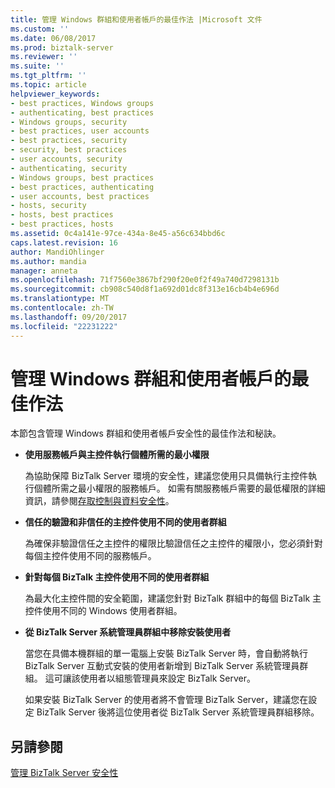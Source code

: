 ```yaml
---
title: 管理 Windows 群組和使用者帳戶的最佳作法 |Microsoft 文件
ms.custom: ''
ms.date: 06/08/2017
ms.prod: biztalk-server
ms.reviewer: ''
ms.suite: ''
ms.tgt_pltfrm: ''
ms.topic: article
helpviewer_keywords:
- best practices, Windows groups
- authenticating, best practices
- Windows groups, security
- best practices, user accounts
- best practices, security
- security, best practices
- user accounts, security
- authenticating, security
- Windows groups, best practices
- best practices, authenticating
- user accounts, best practices
- hosts, security
- hosts, best practices
- best practices, hosts
ms.assetid: 0c4a141e-97ce-434a-8e45-a56c634bbd6c
caps.latest.revision: 16
author: MandiOhlinger
ms.author: mandia
manager: anneta
ms.openlocfilehash: 71f7560e3867bf290f20e0f2f49a740d7298131b
ms.sourcegitcommit: cb908c540d8f1a692d01dc8f313e16cb4b4e696d
ms.translationtype: MT
ms.contentlocale: zh-TW
ms.lasthandoff: 09/20/2017
ms.locfileid: "22231222"
---
```

# <a name="best-practices-for-managing-windows-groups-and-user-accounts"></a>管理 Windows 群組和使用者帳戶的最佳作法
本節包含管理 Windows 群組和使用者帳戶安全性的最佳作法和秘訣。  
  
-   **使用服務帳戶與主控件執行個體所需的最小權限**  
  
     為協助保障 BizTalk Server 環境的安全性，建議您使用只具備執行主控件執行個體所需之最小權限的服務帳戶。 如需有關服務帳戶需要的最低權限的詳細資訊，請參閱[存取控制與資料安全性](../core/access-control-and-data-security.md)。  
  
-   **信任的驗證和非信任的主控件使用不同的使用者群組**  
  
     為確保非驗證信任之主控件的權限比驗證信任之主控件的權限小，您必須針對每個主控件使用不同的服務帳戶。  
  
-   **針對每個 BizTalk 主控件使用不同的使用者群組**  
  
     為最大化主控件間的安全範圍，建議您針對 BizTalk 群組中的每個 BizTalk 主控件使用不同的 Windows 使用者群組。  
  
-   **從 BizTalk Server 系統管理員群組中移除安裝使用者**  
  
     當您在具備本機群組的單一電腦上安裝 BizTalk Server 時，會自動將執行 BizTalk Server 互動式安裝的使用者新增到 BizTalk Server 系統管理員群組。 這可讓該使用者以組態管理員來設定 BizTalk Server。  
  
     如果安裝 BizTalk Server 的使用者將不會管理 BizTalk Server，建議您在設定 BizTalk Server 後將這位使用者從 BizTalk Server 系統管理員群組移除。  
  
## <a name="see-also"></a>另請參閱  
 [管理 BizTalk Server 安全性](../core/managing-biztalk-server-security.md)